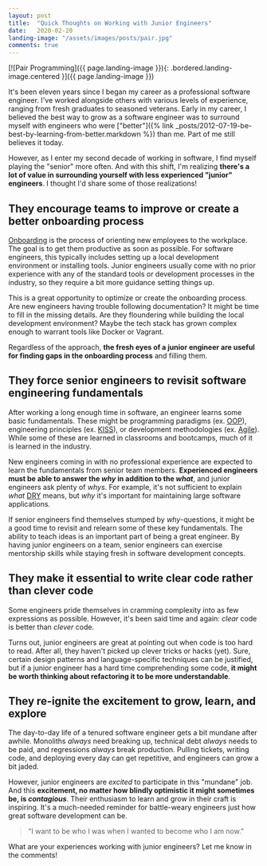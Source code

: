 ```yaml
---
layout: post
title:  "Quick Thoughts on Working with Junior Engineers"
date:   2020-02-20
landing-image: "/assets/images/posts/pair.jpg"
comments: true
---
```


[![Pair Programming]({{ page.landing-image }}){: .bordered.landing-image.centered }]({{ page.landing-image }})

It's been eleven years since I began my career as a professional software engineer. I've worked alongside others with various levels of experience, ranging from fresh graduates to seasoned veterans. Early in my career, I believed the best way to grow as a software engineer was to surround myself with engineers who were ["better"]({% link _posts/2012-07-19-be-best-by-learning-from-better.markdown %}) than me. Part of me still believes it today.

However, as I enter my second decade of working in software, I find myself playing the "senior" more often. And with this shift, I'm realizing **there's a lot of value in surrounding yourself with less experienced "junior" engineers**. I thought I'd share some of those realizations!

## They encourage teams to improve or create a better onboarding process

[Onboarding](https://en.wikipedia.org/wiki/Onboarding) is the process of orienting new employees to the workplace. The goal is to get them productive as soon as possible. For software engineers, this typically includes setting up a local development environment or installing tools. Junior engineers usually come with no prior experience with any of the standard tools or development processes in the industry, so they require a bit more guidance setting things up.

This is a great opportunity to optimize or create the onboarding process. Are new engineers having trouble following documentation? It might be time to fill in the missing details. Are they floundering while building the local development environment? Maybe the tech stack has grown complex enough to warrant tools like Docker or Vagrant.

Regardless of the approach, **the fresh eyes of a junior engineer are useful for finding gaps in the onboarding process** and filling them.

## They force senior engineers to revisit software engineering fundamentals

After working a long enough time in software, an engineer learns some basic fundamentals. These might be programming paradigms (ex. [OOP](https://en.wikipedia.org/wiki/Object-oriented_programming)), engineering principles (ex. [KISS](https://en.wikipedia.org/wiki/KISS_principle)), or development methodologies (ex. [Agile](https://en.wikipedia.org/wiki/Agile_software_development)). While some of these are learned in classrooms and bootcamps, much of it is learned in the industry.

New engineers coming in with no professional experience are expected to learn the fundamentals from senior team members. **Experienced engineers must be able to answer the _why_ in addition to the _what_**, and junior engineers ask plenty of _whys_. For example, it's not sufficient to explain _what_ [DRY](https://en.wikipedia.org/wiki/Don%27t_repeat_yourself) means, but _why_ it's important for maintaining large software applications.

If senior engineers find themselves stumped by _why_-questions, it might be a good time to revisit and relearn some of these key fundamentals. The ability to teach ideas is an important part of being a great engineer. By having junior engineers on a team, senior engineers can exercise mentorship skills while staying fresh in software development concepts.

## They make it essential to write clear code rather than clever code

Some engineers pride themselves in cramming complexity into as few expressions as possible. However, it's been said time and again: _clear_ code is better than _clever_ code.

Turns out, junior engineers are great at pointing out when code is too hard to read. After all, they haven't picked up clever tricks or hacks (yet). Sure, certain design patterns and language-specific techniques can be justified, but if a junior engineer has a hard time comprehending some code, **it might be worth thinking about refactoring it to be more understandable**.

## They re-ignite the excitement to grow, learn, and explore

The day-to-day life of a tenured software engineer gets a bit mundane after awhile. Monoliths _always_ need breaking up, technical debt _always_ needs to be paid, and regressions _always_ break production. Pulling tickets, writing code, and deploying every day can get repetitive, and engineers can grow a bit jaded.

However, junior engineers are _excited_ to participate in this "mundane" job. And this **excitement, no matter how blindly optimistic it might sometimes be, is _contagious_**. Their enthusiasm to learn and grow in their craft is inspiring. It's a much-needed reminder for battle-weary engineers just how great software development can be.

> "I want to be who I was when I wanted to become who I am now."

What are your experiences working with junior engineers? Let me know in the comments!
